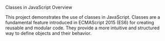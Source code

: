 Classes in JavaScript
Overview

This project demonstrates the use of classes in JavaScript. Classes are a fundamental feature introduced in ECMAScript 2015 (ES6) for creating reusable and modular code. They provide a more intuitive and structured way to define objects and their behavior.
